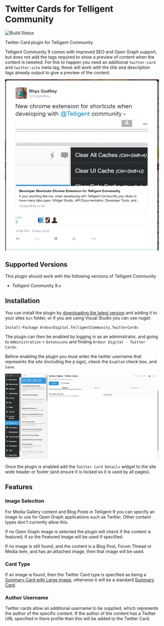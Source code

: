 # Twitter Cards for Telligent Community

![Build Status](https://ardourdigital.visualstudio.com/_apis/public/build/definitions/8b5ba8e6-4059-46da-8ac1-e2bcf922c889/6/badge)

Twitter Card plugin for Telligent Community.

Telligent Community 9 comes with improved SEO and Open Graph support, but does not add the tags required to show a preview of content when the content is tweeted. For this to happen you need an additional `twitter:card` and `twitter:site` meta tag, these will work with the title and description tags already output to give a preview of the content.

![Example tweet with picture](assets/example.png)

## Supported Versions
This plugin should work with the following versions of Telligent Community
- Telligent Community 9.x

## Installation

You can install the plugin by [downloading the latest version](https://github.com/ArdourDigital/ArdourDigital.TelligentCommunity.Core.UI/releases/latest) and adding it to your sites `bin` folder, or if you are using Visual Studio you can use nuget:

```
Install-Package ArdourDigital.TelligentCommunity.TwitterCards
```

The plugin can then be enabled by logging in as an administrator, and going to `Administration` > `Extensions` and finding `Ardour Digital - Twitter Cards`. 

Before enabling the plugin you must enter the twitter username that represents the site (including the `@` sign), check the `Enabled` check box, and `Save`.

![Example tweet with picture](assets/plugin-configuration.png)

Once the plugin is enabled add the `Twitter Card Details` widget to the site wide header or footer (and ensure it is locked so it is used by all pages).

## Features

### Image Selection
For Media Gallery content and Blog Posts in Telligent 9 you can specify an image to use for Open Graph applications such as Twitter. Other content types don't currently allow this.

If no Open Graph image is selected the plugin will check if the content is featured, if so the Featured Image will be used if specified.

If no image is still found, and the content is a Blog Post, Forum Thread or Media item, and has an attached image, then that image will be used.

### Card Type
If an image is found, then the Twitter Card type is specified as being a [Summary Card with Large Image](https://dev.twitter.com/cards/types/summary-large-image), otherwise it will be a standard [Summary Card](https://dev.twitter.com/cards/types/summary).

### Author Username
Twitter cards allow an additional username to be supplied, which represents the author of the specific content. If the author of the content has a Twitter URL specified in there profile then this will be added to the Twitter Card.